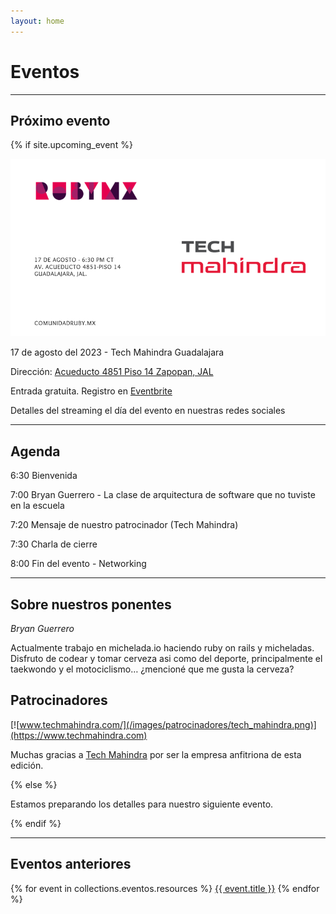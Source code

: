```yaml
---
layout: home
---
```


# Eventos

---

## Próximo evento

{% if site.upcoming_event %}

![](/images/eventos/agosto_2023/primer_anuncio.png)

17 de agosto del 2023 - Tech Mahindra Guadalajara

Dirección: [Acueducto 4851 Piso 14 Zapopan, JAL](https://goo.gl/maps/KwWjK3w1bA9e5ToS7)

Entrada gratuita. Registro en [Eventbrite](https://www.eventbrite.com/e/comunidad-ruby-mx-sesion-agosto-2023-tickets-687902172917)

Detalles del streaming el día del evento en nuestras redes sociales

---

## Agenda

6:30 Bienvenida

7:00 Bryan Guerrero - La clase de arquitectura de software que no tuviste en la escuela

7:20 Mensaje de nuestro patrocinador (Tech Mahindra)

7:30 Charla de cierre

8:00 Fin del evento - Networking

---

## Sobre nuestros ponentes

*Bryan Guerrero*

Actualmente trabajo en michelada.io haciendo ruby on rails y micheladas. Disfruto de codear y tomar cerveza asi como del deporte, principalmente el taekwondo y el motociclismo… ¿mencioné que me gusta la cerveza?

<!-- Javier Treviño es programador y ex consultor. Actualmente trabaja en la startup de educación Apptegy con sede en EE. UU., como vicepresidente de ingeniería. Disfruta trabajar con diferentes lenguajes y paradigmas de programación e intercambiar conocimientos con otros desarrolladores para elevar la calidad del software que construimos en México. -->

## Patrocinadores

[![www.techmahindra.com/](/images/patrocinadores/tech_mahindra.png)](https://www.techmahindra.com)

Muchas gracias a [Tech Mahindra](https://www.techmahindra.com) por ser la empresa anfitriona de esta edición.


{% else %}

Estamos preparando los detalles para nuestro siguiente evento.

{% endif %}

---

## Eventos anteriores

{% for event in collections.eventos.resources %}
 <a href="{{ event.relative_url }}">{{ event.title }}</a>
{% endfor %}
